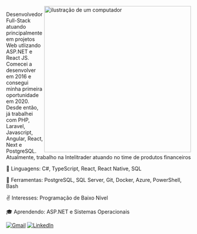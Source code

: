 <img src="https://raw.githubusercontent.com/MicaelliMedeiros/micaellimedeiros/master/image/computer-illustration.png" alt="ilustração de um computador" min-width="400px" max-width="400px" width="400px" align="right">

<p align="left"> 
  Desenvolvedor Full-Stack atuando principalmente em projetos Web utlizando ASP.NET e React JS. Comecei a desenvolver em  2016 e consegui minha primeira oportunidade em 2020. Desde então, já trabalhei com PHP, Laravel, Javascript, Angular, React, Next e PostgreSQL. Atualmente, trabalho na Intelitrader atuando no time de produtos financeiros
</p>

<p align="left">
  🦄 Linguagens: C#, TypeScript, React, React Native, SQL
</p>

<p align="left">
  💼 Ferramentas: PostgreSQL, SQL Server, Git, Docker, Azure, PowerShell, Bash
</p>

<p>
   ✌️ Interesses: Programação de Baixo Nível </p>
<p>
   🎓 Aprendendo: ASP.NET e Sistemas Operacionais
</p>

<p align="left">
  <a href="mailto:leonardocsbloise@gmail.com" title="Gmail">
  <img src="https://img.shields.io/badge/-Gmail-FF0000?style=flat-square&labelColor=FF0000&logo=gmail&logoColor=white&link=mailto:leonardocsbloise@gmail.com" alt="Gmail"/></a>
  <a href="https://www.linkedin.com/in/bloiseleo/" title="LinkedIn">
  <img src="https://img.shields.io/badge/-Linkedin-0e76a8?style=flat-square&logo=Linkedin&logoColor=white&link=https://www.linkedin.com/in/bloiseleo/" alt="LinkedIn"/></a>
</p>
